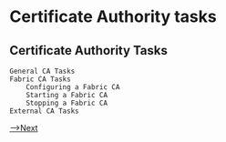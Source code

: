 # Certificate Authority tasks

## Certificate Authority Tasks

    General CA Tasks
    Fabric CA Tasks
        Configuring a Fabric CA
        Starting a Fabric CA
        Stopping a Fabric CA
    External CA Tasks

[-->Next](../AdminTasks/NetworkTasks.md)
